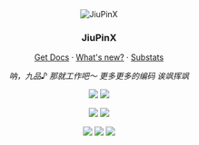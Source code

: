 <div align="center">
  <img src="https://avatars.githubusercontent.com/u/91058132?v=4" alt="JiuPinX" />
  <h3>JiuPinX</h3>
  <p><a href="https://developer.mozilla.org/">Get Docs</a> · <a href="mailto:jiupinx@outlook.com">What's new?</a> · <a href="https://jiupinx.github.io/">Substats</a></p>
  <p><em>呐，九品♪ 那就工作吧～ 更多更多的编码 诶飒挥飒</em></p>

[![](https://img.shields.io/badge/-C/C++%20Programming%20Language-000000?style=for-the-badge&logo=cplusplus&logoColor=white)](https://isocpp.org/)
[![](https://img.shields.io/badge/-Rust%20Language-000000?style=for-the-badge&logo=rust&logoColor=white)](https://www.rust-lang.org/)

[![](https://img.shields.io/badge/dynamic/json?style=for-the-badge&color=E02950&label=Firefox&query=FIREFOX_NIGHTLY&url=https%3A%2F%2Fproduct-details.mozilla.org%2F1.0%2Ffirefox_versions.json&logo=firefox&logoColor=ffffff)](https://www.firefox.com)
[![](https://img.shields.io/badge/KDE%20Plasma-5.27-00ADD8?style=for-the-badge&logo=kde&logoColor=ffffff)](https://manjaro.org/)

[![](https://img.shields.io/badge/-Pulsar-eeeeee?style=for-the-badge&logo=atom&logoColor=66595C)](https://pulsar-edit.dev/)
![](https://img.shields.io/badge/-LibreOffice-eeeeee?style=for-the-badge&logo=libreoffice&logoColor=18A303)
[![](https://img.shields.io/badge/-Git-eeeeee?style=for-the-badge&logo=git&logoColor=F05032)](https://git-scm.com/)
</div>
